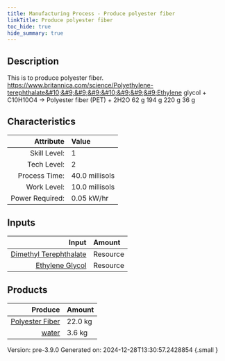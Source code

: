 ```yaml
---
title: Manufacturing Process - Produce polyester fiber
linkTitle: Produce polyester fiber
toc_hide: true
hide_summary: true
---
```


## Description
&#10;&#9;&#9;&#9;This is to produce polyester fiber.&#10;&#9;&#9;&#9;https://www.britannica.com/science/Polyethylene-terephthalate&#10;&#9;&#9;&#9;&#10;&#9;&#9;&#9;Ethylene glycol + C10H10O4 -&gt; Polyester fiber (PET) + 2H2O&#10;&#9;&#9;&#9;     62 g          194 g              220 g          36 g&#10;&#9;&#9;

## Characteristics

| Attribute      | Value |
|--------:|:------|
|Skill Level:|1|
|Tech Level:|2|
|Process Time:|40.0 millisols|
|Work Level:|10.0 millisols|
|Power Required:|0.05 kW/hr|

## Inputs

| Input      | Amount |
|--------:|:------|
|[Dimethyl Terephthalate](/docs/definitions/resource/dimethyl-terephthalate)|Resource|19.4 kg|
|[Ethylene Glycol](/docs/definitions/resource/ethylene-glycol)|Resource|6.2 kg|

## Products


| Produce      | Amount |
|--------:|:------|
|[Polyester Fiber](/docs/definitions/resource/polyester-fiber)|22.0 kg|
|[water](/docs/definitions/resource/water)|3.6 kg|


Version: pre-3.9.0 Generated on: 2024-12-28T13:30:57.2428854
{.small }

